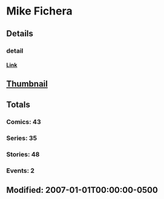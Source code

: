 # Mike  Fichera 
## Details
### detail
#### [Link](http://marvel.com/comics/creators/906/mike_fichera?utm_campaign=apiRef&utm_source=225578a89fc76f3d20fbffda5d17a88d)
## [Thumbnail](http://i.annihil.us/u/prod/marvel/i/mg/b/40/image_not_available.jpg)
## Totals
### Comics: 43
### Series: 35
### Stories: 48
### Events: 2
## Modified: 2007-01-01T00:00:00-0500